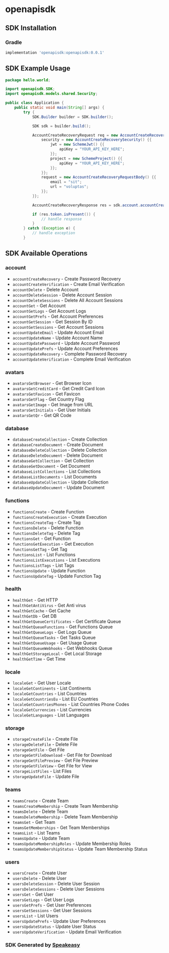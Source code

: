 # openapisdk

<!-- Start SDK Installation -->
## SDK Installation

### Gradle

```groovy
implementation 'openapisdk:openapisdk:0.0.1'
```
<!-- End SDK Installation -->

## SDK Example Usage
<!-- Start SDK Example Usage -->
```java
package hello.world;

import openapisdk.SDK;
import openapisdk.models.shared.Security;

public class Application {
    public static void main(String[] args) {
        try {
            SDK.Builder builder = SDK.builder();

            SDK sdk = builder.build();

            AccountCreateRecoveryRequest req = new AccountCreateRecoveryRequest() {{
                security = new AccountCreateRecoverySecurity() {{
                    jwt = new SchemeJwt() {{
                        apiKey = "YOUR_API_KEY_HERE";
                    }};
                    project = new SchemeProject() {{
                        apiKey = "YOUR_API_KEY_HERE";
                    }};
                }};
                request = new AccountCreateRecoveryRequestBody() {{
                    email = "sit";
                    url = "voluptas";
                }};
            }};

            AccountCreateRecoveryResponse res = sdk.account.accountCreateRecovery(req);

            if (res.token.isPresent()) {
                // handle response
            }
        } catch (Exception e) {
            // handle exception
        }
```
<!-- End SDK Example Usage -->

<!-- Start SDK Available Operations -->
## SDK Available Operations

### account

* `accountCreateRecovery` - Create Password Recovery
* `accountCreateVerification` - Create Email Verification
* `accountDelete` - Delete Account
* `accountDeleteSession` - Delete Account Session
* `accountDeleteSessions` - Delete All Account Sessions
* `accountGet` - Get Account
* `accountGetLogs` - Get Account Logs
* `accountGetPrefs` - Get Account Preferences
* `accountGetSession` - Get Session By ID
* `accountGetSessions` - Get Account Sessions
* `accountUpdateEmail` - Update Account Email
* `accountUpdateName` - Update Account Name
* `accountUpdatePassword` - Update Account Password
* `accountUpdatePrefs` - Update Account Preferences
* `accountUpdateRecovery` - Complete Password Recovery
* `accountUpdateVerification` - Complete Email Verification

### avatars

* `avatarsGetBrowser` - Get Browser Icon
* `avatarsGetCreditCard` - Get Credit Card Icon
* `avatarsGetFavicon` - Get Favicon
* `avatarsGetFlag` - Get Country Flag
* `avatarsGetImage` - Get Image from URL
* `avatarsGetInitials` - Get User Initials
* `avatarsGetQr` - Get QR Code

### database

* `databaseCreateCollection` - Create Collection
* `databaseCreateDocument` - Create Document
* `databaseDeleteCollection` - Delete Collection
* `databaseDeleteDocument` - Delete Document
* `databaseGetCollection` - Get Collection
* `databaseGetDocument` - Get Document
* `databaseListCollections` - List Collections
* `databaseListDocuments` - List Documents
* `databaseUpdateCollection` - Update Collection
* `databaseUpdateDocument` - Update Document

### functions

* `functionsCreate` - Create Function
* `functionsCreateExecution` - Create Execution
* `functionsCreateTag` - Create Tag
* `functionsDelete` - Delete Function
* `functionsDeleteTag` - Delete Tag
* `functionsGet` - Get Function
* `functionsGetExecution` - Get Execution
* `functionsGetTag` - Get Tag
* `functionsList` - List Functions
* `functionsListExecutions` - List Executions
* `functionsListTags` - List Tags
* `functionsUpdate` - Update Function
* `functionsUpdateTag` - Update Function Tag

### health

* `healthGet` - Get HTTP
* `healthGetAntiVirus` - Get Anti virus
* `healthGetCache` - Get Cache
* `healthGetDb` - Get DB
* `healthGetQueueCertificates` - Get Certificate Queue
* `healthGetQueueFunctions` - Get Functions Queue
* `healthGetQueueLogs` - Get Logs Queue
* `healthGetQueueTasks` - Get Tasks Queue
* `healthGetQueueUsage` - Get Usage Queue
* `healthGetQueueWebhooks` - Get Webhooks Queue
* `healthGetStorageLocal` - Get Local Storage
* `healthGetTime` - Get Time

### locale

* `localeGet` - Get User Locale
* `localeGetContinents` - List Continents
* `localeGetCountries` - List Countries
* `localeGetCountriesEu` - List EU Countries
* `localeGetCountriesPhones` - List Countries Phone Codes
* `localeGetCurrencies` - List Currencies
* `localeGetLanguages` - List Languages

### storage

* `storageCreateFile` - Create File
* `storageDeleteFile` - Delete File
* `storageGetFile` - Get File
* `storageGetFileDownload` - Get File for Download
* `storageGetFilePreview` - Get File Preview
* `storageGetFileView` - Get File for View
* `storageListFiles` - List Files
* `storageUpdateFile` - Update File

### teams

* `teamsCreate` - Create Team
* `teamsCreateMembership` - Create Team Membership
* `teamsDelete` - Delete Team
* `teamsDeleteMembership` - Delete Team Membership
* `teamsGet` - Get Team
* `teamsGetMemberships` - Get Team Memberships
* `teamsList` - List Teams
* `teamsUpdate` - Update Team
* `teamsUpdateMembershipRoles` - Update Membership Roles
* `teamsUpdateMembershipStatus` - Update Team Membership Status

### users

* `usersCreate` - Create User
* `usersDelete` - Delete User
* `usersDeleteSession` - Delete User Session
* `usersDeleteSessions` - Delete User Sessions
* `usersGet` - Get User
* `usersGetLogs` - Get User Logs
* `usersGetPrefs` - Get User Preferences
* `usersGetSessions` - Get User Sessions
* `usersList` - List Users
* `usersUpdatePrefs` - Update User Preferences
* `usersUpdateStatus` - Update User Status
* `usersUpdateVerification` - Update Email Verification

<!-- End SDK Available Operations -->

### SDK Generated by [Speakeasy](https://docs.speakeasyapi.dev/docs/using-speakeasy/client-sdks)
